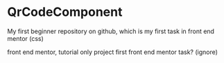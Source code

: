 # QrCodeComponent
My first beginner repository on github, which is my first task in front end mentor (css)

front end mentor, tutorial only project 
first front end mentor task?
(ignore)
